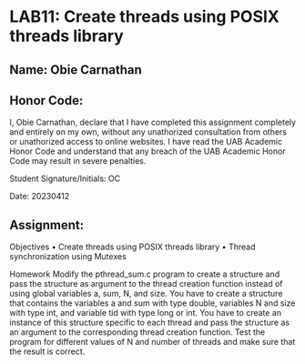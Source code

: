 # LAB11: Create threads using POSIX threads library 

## Name: Obie Carnathan

## Honor Code:

I, Obie Carnathan, declare that I have completed this assignment completely and entirely on my own, without any unathorized consultation from others or unathorized access to online websites. I have read the UAB Academic Honor Code and understand that any breach of the UAB Academic Honor Code may result in severe penalties.

Student Signature/Initials: OC

Date: 20230412

## Assignment:
Objectives 
• Create threads using POSIX threads library
• Thread synchronization using Mutexes
 
Homework
Modify the pthread_sum.c program to create a structure and pass the structure as argument to the thread creation function instead of using global variables a, sum, N, and size. You have to create a structure that contains the variables a and sum with type double, variables N and size with type int, and variable tid with type long or int. You have to create an instance of this structure specific to each thread and pass the structure as an argument to the corresponding thread creation function. Test the program for different values of N and number of threads and make sure that the result is correct.
